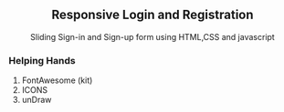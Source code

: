 <h2 style="text-align:center">Responsive Login and Registration</h2>
<p style="text-align:center">Sliding Sign-in and Sign-up form using HTML,CSS and javascript</p>

<h3> Helping Hands </h3>
<ol>
<li>FontAwesome (kit)</li>
<li>ICONS</li>
<li>unDraw</li>
</ol>



